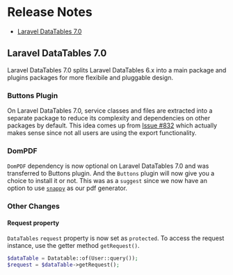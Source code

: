 # Release Notes

- [Laravel DataTables 7.0](#7.0)

<a name="7.0"></a>
## Laravel DataTables 7.0

Laravel DataTables 7.0 splits Laravel DataTables 6.x into a main package and plugins packages for more flexibile and pluggable design.

### Buttons Plugin
On Laravel DataTables 7.0, service classes and files are extracted into a separate package to reduce its complexity and dependencies on other packages by default.
This idea comes up from [Issue #832](https://github.com/yajra/{{package}}/issues/832) which actually makes sense since not all users are using the export functionality.

### DomPDF
`DomPDF` dependency is now optional on Laravel DataTables 7.0 and was transferred to Buttons plugin.
And the `Buttons` plugin will now give you a choice to install it or not.
This was as a `suggest` since we now have an option to use [`snappy`](https://github.com/barryvdh/laravel-snappy) as our pdf generator.

### Other Changes

#### Request property
`DataTables` `request` property is now set as `protected`. To access the request instance, use the getter method `getRequest()`.

```php
$dataTable = Datatable::of(User::query());
$request = $dataTable->getRequest();
```
